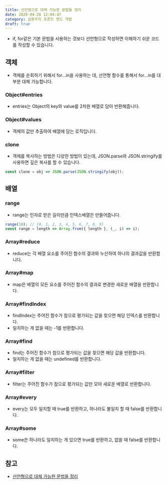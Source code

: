 ```yaml
---
title: 선언형으로 대체 가능한 문법들 정리
date: 2020-04-28 12:04:47
category: 실용주의 프론트 엔드 개발
draft: true
---
```


- if, for같은 기본 문법을 사용하는 것보다 선언형으로 작성하면 이해하기 쉬운 코드를 작성할 수 있습니다.

## 객체

- 객체를 순회하기 위해서 for...in을 사용하는 데, 선언형 함수를 통해서 for...in를 대부분 대체 가능합니다.

### Object#entries

- entries는 Object의 key와 value를 2차원 배열로 담아 반환해줍니다.

### Object#values

- 객체의 값만 추출하여 배열에 담는 로직입니다.

### clone

- 객체를 복사하는 방법은 다양한 방법이 있는데, JSON.parse와 JSON.stringify를 사용하면 깊은 복사를 할 수 있습니다.

```javascript
const clone = obj => JSON.parse(JSON.stringify(obj));
```

## 배열

### range

- range는 인자로 받은 길이만큼 인덱스배열은 만들어줍니다.

```javascript
range(10); // [0, 1, 2, 3, 4, 5, 6, 7, 8, 9]
const range = length => Array.from({ length }, (_, i) => i);
```

### Array#reduce

- reduce는 각 배열 요소를 주어진 함수의 결과와 누산하여 하나의 결과값을 반환합니다.

### Array#map

- map은 배열의 모든 요소를 주어진 함수의 결과로 변경한 새로운 배열을 반환합니다.

### Array#findIndex

- findIndex는 주어진 함수가 참으로 평가되는 값을 찾으면 해당 인덱스를 반환합니다.
- 일치하는 게 없을 때는 -1를 반환합니다.

### Array#find

- find는 주어진 함수가 참으로 평가되는 값을 찾으면 해당 값을 반환합니다.
- 일치하는 게 없을 때는 undefined를 반환합니다.

### Array#filter

- filter는 주어진 함수가 참으로 평가되는 값만 모아 새로운 배열로 반환합니다.

### Array#every

- every는 모두 일치할 때 true를 반환하고, 하나라도 불일치 할 때 false를 반환합니다.

### Array#some

- some은 하나라도 일치하는 게 있으면 true를 반환하고, 없을 때 false를 반환합니다.

## 참고

- [선언형으로 대체 가능한 문법들 정리](https://peter-cho.gitbook.io/book/3/3_5)
